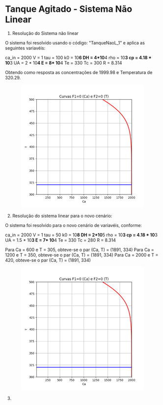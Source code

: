 # Tanque Agitado - Sistema Não Linear

1) Resolução do Sistema não linear

O sistema foi resolvido usando o código: "TanqueNaoL_1" e aplica as seguintes variavéis:

ca_in = 2000
V = 1
tau = 100
k0 = 10**6
DH = 4*10**4
rho = 10**3
cp = 4.18 * 10**3
UA = 2 * 10**4
E = 8* 10**4
Te = 330
Tc = 300
R = 8.314

Obtendo como resposta as concentrações de 1999.98 e Temperatura de 320.29. 

<p align="center">
  <img src="https://raw.githubusercontent.com/arthurhsalgado/Non-Linear-System-and-Newton-Raphson/1ec39167f191a0f8a886c80eb319512db7da4748/TanqueAgitado_1.png" width="400">
</p>

2) Resolução do sistema linear para o novo cenário:

O sistema foi resolvido para o novo cenário de variavéis, conforme:

ca_in = 2000
V = 1
tau = 50
k0 = 10**8
DH = 2*10**5
rho = 10**3
cp = 4.18 * 10**3
UA = 1.5 * 10**3
E = 7* 10**4
Te = 330
Tc = 280
R = 8.314

Para Ca = 600 e T = 305, obteve-se o par (Ca, T) = (1891, 334)
Para Ca = 1200 e T = 350, obteve-se o par (Ca, T) = (1891, 334)
Para Ca = 2000 e T = 420, obteve-se o par (Ca, T) = (1891, 334)


<p align="center">
  <img src="https://raw.githubusercontent.com/arthurhsalgado/Non-Linear-System-and-Newton-Raphson/1ec39167f191a0f8a886c80eb319512db7da4748/TanqueAgitado_1.png" width="400">
</p>

3) 
